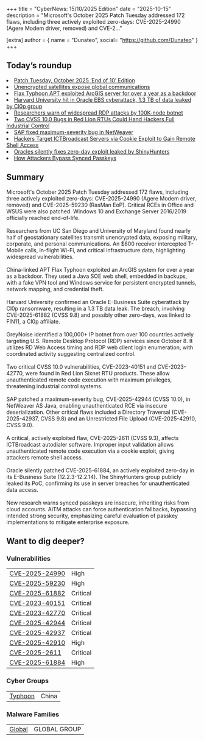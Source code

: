 +++
  title = "CyberNews: 15/10/2025 Edition"
  date = "2025-10-15"
  description = "Microsoft's October 2025 Patch Tuesday addressed 172 flaws, including three actively exploited zero-days: CVE-2025-24990 (Agere Modem driver, removed) and CVE-2..."

  [extra]
  author = { name = "Dunateo", social= "https://github.com/Dunateo" }
  +++
<html><body>
<h2>Today’s roundup</h2>
<li><a href='https://krebsonsecurity.com/2025/10/patch-tuesday-october-2025-end-of-10-edition/'>Patch Tuesday, October 2025 ‘End of 10’ Edition</a></li>
<li><a href='https://securityaffairs.com/183404/hacking/unencrypted-satellites-expose-global-communications.html'>Unencrypted satellites expose global communications</a></li>
<li><a href='https://securityaffairs.com/183398/apt/flax-typhoon-apt-exploited-arcgis-server-for-over-a-year-as-a-backdoor.html'>Flax Typhoon APT exploited ArcGIS server for over a year as a backdoor</a></li>
<li><a href='https://securityaffairs.com/183379/security/harvard-university-hit-in-oracle-ebs-cyberattack-1-3-tb-of-data-leaked-by-cl0p-group.html'>Harvard University hit in Oracle EBS cyberattack, 1.3 TB of data leaked by Cl0p group</a></li>
<li><a href='https://securityaffairs.com/183389/security/researchers-warn-of-widespread-rdp-attacks-by-100k-node-botnet.html'>Researchers warn of widespread RDP attacks by 100K-node botnet</a></li>
<li><a href='https://thehackernews.com/2025/10/two-cvss-100-bugs-in-red-lion-rtus.html'>Two CVSS 10.0 Bugs in Red Lion RTUs Could Hand Hackers Full Industrial Control</a></li>
<li><a href='https://securityaffairs.com/183420/security/sap-fixed-maximum-severity-bug-in-netweaver.html'>SAP fixed maximum-severity bug in NetWeaver</a></li>
<li><a href='https://thehackernews.com/2025/10/hackers-target-ictbroadcast-servers-via-cookie-exploit-to-gain-remote-shell-access.html'>Hackers Target ICTBroadcast Servers via Cookie Exploit to Gain Remote Shell Access</a></li>
<li><a href='https://www.bleepingcomputer.com/news/security/oracles-silently-fixes-zero-day-exploit-leaked-by-shinyhunters/'>Oracles silently fixes zero-day exploit leaked by ShinyHunters</a></li>
<li><a href='https://thehackernews.com/2025/10/how-attackers-bypass-synced-passkeys.html'>How Attackers Bypass Synced Passkeys</a></li>
<h2>Summary</h2>
<p>Microsoft's October 2025 Patch Tuesday addressed 172 flaws, including three actively exploited zero-days: CVE-2025-24990 (Agere Modem driver, removed) and CVE-2025-59230 (RasMan EoP). Critical RCEs in Office and WSUS were also patched. Windows 10 and Exchange Server 2016/2019 officially reached end-of-life.<br><br>Researchers from UC San Diego and University of Maryland found nearly half of geostationary satellites transmit unencrypted data, exposing military, corporate, and personal communications. An $800 receiver intercepted T-Mobile calls, in-flight Wi-Fi, and critical infrastructure data, highlighting widespread vulnerabilities.<br><br>China-linked APT Flax Typhoon exploited an ArcGIS system for over a year as a backdoor. They used a Java SOE web shell, embedded in backups, with a fake VPN tool and Windows service for persistent encrypted tunnels, network mapping, and credential theft.<br><br>Harvard University confirmed an Oracle E-Business Suite cyberattack by Cl0p ransomware, resulting in a 1.3 TB data leak. The breach, involving CVE-2025-61882 (CVSS 9.8) and possibly other zero-days, was linked to FIN11, a Cl0p affiliate.<br><br>GreyNoise identified a 100,000+ IP botnet from over 100 countries actively targeting U.S. Remote Desktop Protocol (RDP) services since October 8. It utilizes RD Web Access timing and RDP web client login enumeration, with coordinated activity suggesting centralized control.<br><br>Two critical CVSS 10.0 vulnerabilities, CVE-2023-40151 and CVE-2023-42770, were found in Red Lion Sixnet RTU products. These allow unauthenticated remote code execution with maximum privileges, threatening industrial control systems.<br><br>SAP patched a maximum-severity bug, CVE-2025-42944 (CVSS 10.0), in NetWeaver AS Java, enabling unauthenticated RCE via insecure deserialization. Other critical flaws included a Directory Traversal (CVE-2025-42937, CVSS 9.8) and an Unrestricted File Upload (CVE-2025-42910, CVSS 9.0).<br><br>A critical, actively exploited flaw, CVE-2025-2611 (CVSS 9.3), affects ICTBroadcast autodialer software. Improper input validation allows unauthenticated remote code execution via a cookie exploit, giving attackers remote shell access.<br><br>Oracle silently patched CVE-2025-61884, an actively exploited zero-day in its E-Business Suite (12.2.3-12.2.14). The ShinyHunters group publicly leaked its PoC, confirming its use in server breaches for unauthenticated data access.<br><br>New research warns synced passkeys are insecure, inheriting risks from cloud accounts. AiTM attacks can force authentication fallbacks, bypassing intended strong security, emphasizing careful evaluation of passkey implementations to mitigate enterprise exposure.</p>
<h2>Want to dig deeper?</h2>
<h3>Vulnerabilities</h3>
<table><tbody><tr> <td><a href='https://vulnerability.circl.lu/vuln/CVE-2025-24990'>CVE-2025-24990</a></td>  <td data-severity='High'>High</td> </tr>
<tr> <td><a href='https://vulnerability.circl.lu/vuln/CVE-2025-59230'>CVE-2025-59230</a></td>  <td data-severity='High'>High</td> </tr>
<tr> <td><a href='https://vulnerability.circl.lu/vuln/CVE-2025-61882'>CVE-2025-61882</a></td>  <td data-severity='Critical'>Critical</td> </tr>
<tr> <td><a href='https://vulnerability.circl.lu/vuln/CVE-2023-40151'>CVE-2023-40151</a></td>  <td data-severity='Critical'>Critical</td> </tr>
<tr> <td><a href='https://vulnerability.circl.lu/vuln/CVE-2023-42770'>CVE-2023-42770</a></td>  <td data-severity='Critical'>Critical</td> </tr>
<tr> <td><a href='https://vulnerability.circl.lu/vuln/CVE-2025-42944'>CVE-2025-42944</a></td>  <td data-severity='Critical'>Critical</td> </tr>
<tr> <td><a href='https://vulnerability.circl.lu/vuln/CVE-2025-42937'>CVE-2025-42937</a></td>  <td data-severity='Critical'>Critical</td> </tr>
<tr> <td><a href='https://vulnerability.circl.lu/vuln/CVE-2025-42910'>CVE-2025-42910</a></td>  <td data-severity='High'>High</td> </tr>
<tr> <td><a href='https://vulnerability.circl.lu/vuln/CVE-2025-2611'>CVE-2025-2611</a></td>  <td data-severity='Critical'>Critical</td> </tr>
<tr> <td><a href='https://vulnerability.circl.lu/vuln/CVE-2025-61884'>CVE-2025-61884</a></td>  <td data-severity='High'>High</td> </tr>
</tbody></table><h3>Cyber Groups</h3>
<table><tbody><tr> <td><a href='https://attack.mitre.org/groups/'>Typhoon</a></td>  <td>China</td> </tr>
</tbody></table><h3>Malware Families</h3>
<table><tbody><tr> <td><a href='https://malpedia.caad.fkie.fraunhofer.de/details/win.global'>Global</a></td>  <td>GLOBAL GROUP</td> </tr>
</tbody></table></body></html>